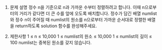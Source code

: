 1. 문제 설명
   정수 n을 기준으로 n과 가까운 수부터 정렬하려고 합니다. 이때 n으로부터의 거리가 같다면 더 큰 수를 앞에 오도록 배치합니다. 정수가 담긴 배열 numlist와 정수 n이 주어질 때 numlist의 원소를 n으로부터 가까운 순서대로 정렬한 배열을 return하도록 solution 함수를 완성해주세요.

2. 제한사항
   1 ≤ n ≤ 10,000
   1 ≤ numlist의 원소 ≤ 10,000
   1 ≤ numlist의 길이 ≤ 100
   numlist는 중복된 원소를 갖지 않습니다.
